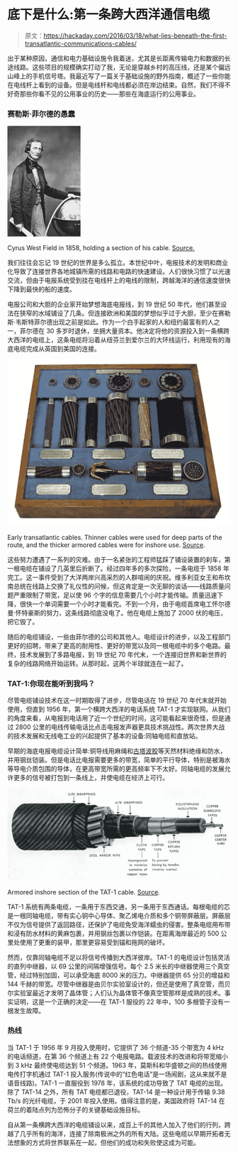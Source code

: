 # 底下是什么:第一条跨大西洋通信电缆

> 原文：<https://hackaday.com/2016/03/18/what-lies-beneath-the-first-transatlantic-communications-cables/>

出于某种原因，通信和电力基础设施令我着迷，尤其是长距离传输电力和数据的长途线路。这些项目的规模确实打动了我，无论是穿越乡村的高压线，还是某个偏远山峰上的手机信号塔。我最近写了一篇关于基础设施的野外指南，概述了一些你能在电线杆上看到的设备。但是电线杆和电线都必须在岸边结束。自然，我们不得不好奇那些你看不见的公用事业的历史——那些在海底运行的公用事业。

### 赛勒斯·菲尔德的愚蠢

![CyrusFieldBrady2c](img/c2712b93c20d510154e3c090cc9a868c.png)

Cyrus West Field in 1858, holding a section of his cable. [Source.](http://atlantic-cable.com/Field/)

我们往往会忘记 19 世纪的世界是多么孤立。本世纪中叶，电报技术的发明和商业化导致了连接世界各地城镇所需的线路和电路的快速建设。人们很快习惯了以光速交流，但由于电报系统受到挂在电线杆上的电线的限制，跨越海洋的通信速度很快下降到最快的船的速度。

电报公司和大胆的企业家开始梦想海底电报线，到 19 世纪 50 年代，他们甚至设法在狭窄的水域铺设了几条。但连接欧洲和美国的梦想似乎过于大胆，至少在赛勒斯·韦斯特菲尔德出现之前是如此。作为一个白手起家的人和纽约最富有的人之一，菲尔德在 30 多岁时退休，坐拥大量资本。他决定将他的资源投入到一条横跨大西洋的电缆上，这条电缆将沿着从纽芬兰到爱尔兰的大环线运行，利用现有的海底电缆完成从英国到美国的连接。

![1858-66AtlanticCables](img/4722b26ce999617072b2fd79f038fc09.png)

Early transatlantic cables. Thinner cables were used for deep parts of the route, and the thicker armored cables were for inshore use. [Source](http://atlantic-cable.com/).

这些努力遭遇了一系列的灾难。由于一名紧张的工程师猛踩了铺设装置的刹车，第一根电缆在铺设了几英里后折断了。经过四年多的多次探险，一条电缆于 1858 年完工。这一事件受到了大洋两岸兴高采烈的人群喧闹的庆祝。维多利亚女王和布坎南总统在线路上交换了礼仪性的问候，但这肯定是一次无聊的谈话——线路质量问题严重限制了带宽，足以使 96 个字的信息需要几个小时才能传输。质量迅速下降，很快一个单词需要一个小时才能看完。不到一个月，由于电缆首席电工怀尔德曼·怀特豪斯的努力，这条线路彻底没电了。他在电缆上施加了 2000 伏的电压，把它毁了。

随后的电缆铺设，一些由菲尔德的公司和其他人。电缆设计的进步，以及工程部门更好的招聘，带来了更高的耐用性、更好的带宽以及同一根电缆中的多个电路。最终，技术发展到了多路电报，到 19 世纪 70 年代末，一个连接旧世界和新世界的复杂的线路网络开始运转。从那时起，这两个半球就连在一起了。

### TAT-1:你现在能听到我吗？

尽管电缆铺设技术在这一时期取得了进步，尽管电话在 19 世纪 70 年代末就开始使用，但直到 1956 年，第一个横跨大西洋的电话系统 TAT-1 才实现联网。从我们的角度来看，从电报到电话用了近一个世纪的时间，这可能看起来很奇怪，但是通过 2800 公里的电线传输电话比点击电报发声器更具技术挑战性。两次世界大战的技术发展和无线电工业的兴起提供了基本的设备:同轴电缆和直放站。

早期的海底电报电缆设计简单:铜导线用麻绳和[古塔波胶](https://en.wikipedia.org/wiki/Gutta-percha)等天然材料绝缘和防水，并用钢丝铠装。但是电话比电报需要更多的带宽，简单的平行导体，特别是被海水等导电介质包围的导体，在更高带宽所需的更高频率下不太好。同轴电缆的发展允许更多的信号被打包到一条线上，并使电缆在经济上可行。

![Fig-11](img/4184de49e05ab246a54a3ae0c8c79aab.png)

Armored inshore section of the TAT-1 cable. [Source](http://atlantic-cable.com/Cables/1956TAT-1/).

TAT-1 系统有两条电缆，一条用于东西交通，另一条用于东西通话。每根电缆的芯是一根同轴电缆，带有实心铜中心导体、聚乙烯电介质和多个铜带屏蔽层。屏蔽层不仅为信号提供了返回路径，还保护了电缆免受海洋蠕虫的侵害。整条电缆用布带和浸有防水材料的黄麻包裹，并用钢丝包裹以作铠装。在距离海岸最近的 500 公里处使用了更重的装甲，那里更容易受到锚和拖网的破坏。

然而，仅靠同轴电缆不足以将信号传播到大西洋彼岸。TAT-1 的电缆设计包括灵活的直列中继器，以 69 公里的间隔增强信号。每个 2.5 米长的中继器使用三个真空管，经过特别加固，可以承受海底 8000 米的压力。中继器提供 65 分贝的增益和 144 千赫的带宽。尽管中继器是由贝尔实验室设计的，但还是使用了真空管，而贝尔实验室最近才发明了晶体管；人们认为晶体管不像真空管那样是成熟的技术。事实证明，这是一个正确的决定——在 TAT-1 服役的 22 年中，100 多根管子没有一根发生故障。

### 热线

当 TAT-1 于 1956 年 9 月投入使用时，它提供了 36 个频道-35 个带宽为 4 kHz 的电话频道，在第 36 个频道上有 22 个电报电路。载波技术的改进和将带宽缩小到 3 kHz 最终使电缆达到 51 个频道。1963 年，莫斯科和华盛顿之间的热线使用电传打字机通过 TAT-1 投入服务(传说中的“红色电话”是一场闹剧，这从来就不是语音线路)。TAT-1 一直服役到 1978 年，该系统的成功导致了 TAT 电缆的出现。除了 TAT-14 之外，所有 TAT 电缆都已退役，TAT-14 是一种设计用于传输 9.38 Tb/s 的光纤电缆，于 2001 年投入使用。值得注意的是，美国政府将 TAT-14 在荷兰的着陆点列为恐怖分子的关键基础设施目标。

自从第一条横跨大西洋的电缆铺设以来，成百上千的其他人加入了他们的行列，跨越了几乎所有的海洋，连接了除南极洲之外的所有大陆。这些电缆以早期开拓者无法想象的方式将世界联系在一起，但他们的成功和失败使这成为可能。